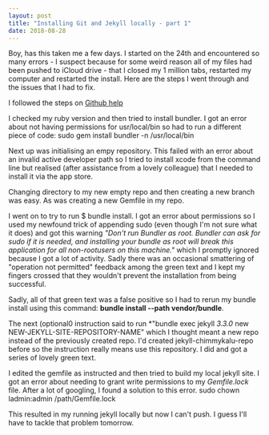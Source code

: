 ```yaml
---
layout: post
title: "Installing Git and Jekyll locally - part 1"
date: 2018-08-28
---
```

Boy, has this taken me a few days. I started on the 24th and encountered so many errors - I suspect because for some weird reason all of my files had been pushed to iCloud drive - that I closed my 1 million tabs, restarted my computer and restarted the install. Here are the steps I went through and the issues that I had to fix.

I followed the steps on [Github help](https://help.github.com/articles/setting-up-your-github-pages-site-locally-with-jekyll/) 

I checked my ruby version and then tried to install bundler. I got an error about not having permissions for usr/local/bin so had to run a different piece of code:
sudo gem install bundler -n /usr/local/bin

Next up was initialising an empy repository. This failed with an error about an invalid active developer path so I tried to install xcode from the command line but realised (after assistance from a lovely colleague) that I needed to install it via the app store. 

Changing directory to my new empty repo and then creating a new branch was easy. As was creating a new Gemfile in my repo.

I went on to try to run $ bundle install. I got an error about permissions so I used my newfound trick of appending sudo (even though I'm not sure what it does) and got this warning *"Don't run Bundler as root. Bundler can ask for sudo if it is needed, and installing your bundle as root will break this application for all non-rootusers on this machine."* which I promptly ignored because I got a lot of activity. Sadly there was an occasional smattering of "operation not permitted" feedback among the green text and I kept my fingers crossed that they wouldn't prevent the installation from being successful.

Sadly, all of that green text was a false positive so I had to rerun my bundle install using this command: **bundle install --path vendor/bundle**. 

The next (optional0 instruction said to run *"bundle exec jekyll _3.3.0_ new NEW-JEKYLL-SITE-REPOSITORY-NAME" which I thought meant a new repo instead of the previously created repo. I'd created jekyll-chimmykalu-repo before so the instruction really means use this repository. I did and got a series of lovely green text. 

I edited the gemfile as instructed and then tried to build my local jekyll site. I got an error about needing to grant write permissions to my *Gemfile.lock* file. After a lot of googling, I found a solution to this error. 
sudo chown ladmin:admin /path/Gemfile.lock

This resulted in my running jekyll locally but now I can't push. I guess I'll have to tackle that problem tomorrow.

